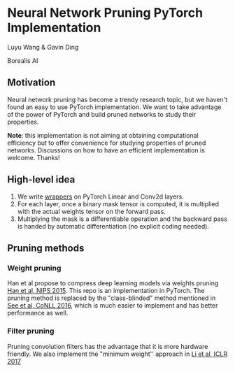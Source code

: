 # Neural Network Pruning PyTorch Implementation

Luyu Wang & Gavin Ding

Borealis AI

## Motivation
Neural network pruning has become a trendy research topic, but we haven't found an easy to use PyTorch implementation. We want to take advantage of the power of PyTorch and build pruned networks to study their properties.

**Note**: this implementation is not aiming at obtaining computational efficiency but to offer convenience for studying properties of pruned networks. Discussions on how to have an efficient implementation is welcome. Thanks!

## High-level idea
1. We write [wrappers](https://github.com/wanglouis49/pytorch-weights_pruning/blob/master/pruning/layers.py) on PyTorch Linear and Conv2d layers.
2. For each layer, once a binary mask tensor is computed, it is multiplied with the actual weights tensor on the forward pass.
3. Multiplying the mask is a differentiable operation and the backward pass is handed by automatic differentiation (no explicit coding needed).

## Pruning methods

### Weight pruning
Han et al propose to compress deep learning models via weights pruning [Han et al, NIPS 2015](http://papers.nips.cc/paper/5784-learning-both-weights-and-connections-for-efficient-neural-network). This repo is an implementation in PyTorch. The pruning method is replaced by the "class-blinded" method mentioned in [See et al, CoNLL 2016](https://arxiv.org/abs/1606.09274), which is much easier to implement and has better performance as well.

### Filter pruning
Pruning convolution filters has the advantage that it is more hardware friendly. We also implement the "minimum weight'' approach in [Li et al, ICLR 2017](https://arxiv.org/abs/1608.08710)

